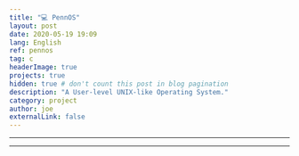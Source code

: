 ```yaml
---
title: "💻 PennOS"
layout: post
date: 2020-05-19 19:09
lang: English
ref: pennos
tag: c
headerImage: true
projects: true
hidden: true # don't count this post in blog pagination
description: "A User-level UNIX-like Operating System."
category: project
author: joe
externalLink: false
---
```


---


---

